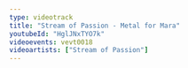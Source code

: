 ```yaml
---
type: videotrack
title: "Stream of Passion - Metal for Mara"
youtubeId: "HglJNxTYO7k"
videoevents: vevt0018
videoartists: ["Stream of Passion"]
---
```


